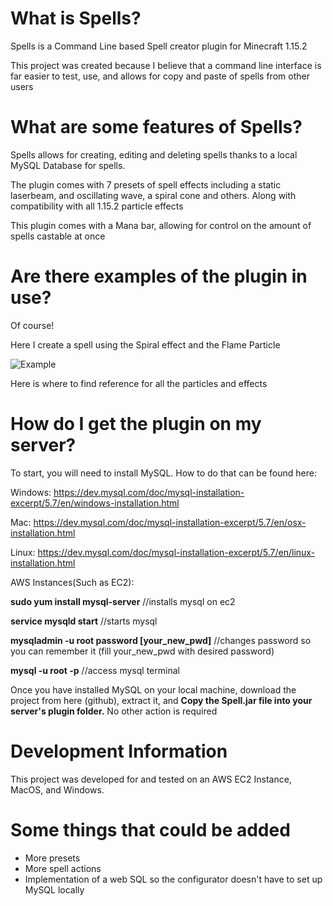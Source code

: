 # What is Spells?

Spells is a Command Line based Spell creator plugin for Minecraft 1.15.2

This project was created because I believe that a command line interface is far easier to test, use, and allows for copy and paste of spells from other users

# What are some features of Spells?

Spells allows for creating, editing and deleting spells thanks to a local MySQL Database for spells. 

The plugin comes with 7 presets of spell effects including a static laserbeam, and oscillating wave, a spiral cone and others. Along with compatibility with all 1.15.2 particle effects

This plugin comes with a Mana bar, allowing for control on the amount of spells castable at once

# Are there examples of the plugin in use?

Of course!

Here I create a spell using the Spiral effect and the Flame Particle

![Example](https://github.com/GitItGoing/Spells/blob/master/Example1.gif?raw=true)

Here is where to find reference for all the particles and effects

# How do I get the plugin on my server?

To start, you will need to install MySQL. How to do that can be found here:

Windows:
https://dev.mysql.com/doc/mysql-installation-excerpt/5.7/en/windows-installation.html

Mac:
https://dev.mysql.com/doc/mysql-installation-excerpt/5.7/en/osx-installation.html

Linux:
https://dev.mysql.com/doc/mysql-installation-excerpt/5.7/en/linux-installation.html

AWS Instances(Such as EC2):

__sudo yum install mysql-server__   //installs mysql on ec2

__service mysqld start__  //starts mysql

__mysqladmin -u root password [your_new_pwd]__ //changes password so you can remember it (fill your_new_pwd with desired password)

__mysql -u root -p__ //access mysql terminal

Once you have installed MySQL on your local machine, download the project from here (github), extract it, and __Copy the Spell.jar file into your server's plugin folder.__ No other action is required

# Development Information

This project was developed for and tested on an AWS EC2 Instance, MacOS, and Windows.

# Some things that could be added

* More presets
* More spell actions
* Implementation of a web SQL so the configurator doesn't have to set up MySQL locally





